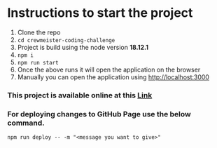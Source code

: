 # Instructions to start the project

1. Clone the repo
2. `cd crewmeister-coding-challenge`
3. Project is build using the node version **18.12.1**
4. `npm i`
5. `npm run start`
6. Once the above runs it will open the application on the browser
7. Manually you can open the application using [http://localhost:3000](http://localhost:3000)

### This project is available online at this [Link](https://satyaki-roy.github.io/crewmeister-coding-challenge/)

### For deploying changes to GitHub Page use the below command.
`npm run deploy -- -m "<message you want to give>"`